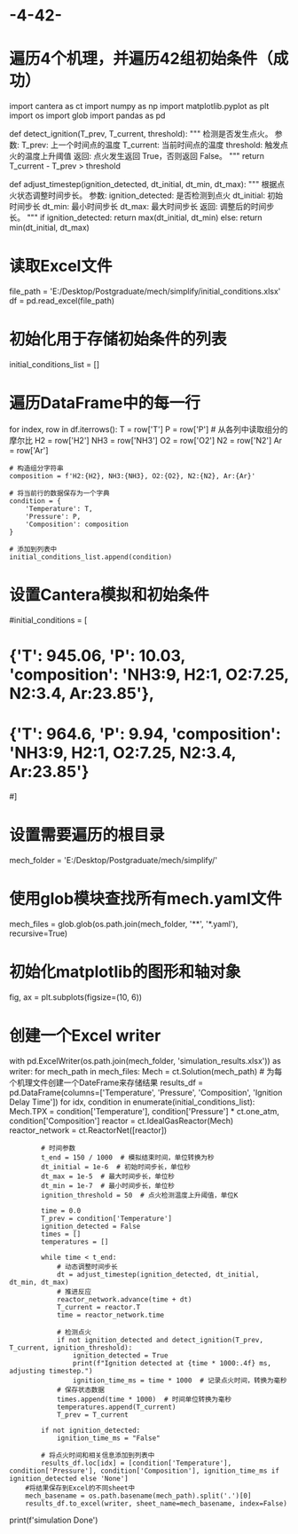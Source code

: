 # -4-42-
# 遍历4个机理，并遍历42组初始条件（成功）

import cantera as ct
import numpy as np
import matplotlib.pyplot as plt
import os
import glob
import pandas as pd


def detect_ignition(T_prev, T_current, threshold):
    """
    检测是否发生点火。
    参数:
        T_prev: 上一个时间点的温度
        T_current: 当前时间点的温度
        threshold: 触发点火的温度上升阈值
    返回:
        点火发生返回 True，否则返回 False。
    """
    return T_current - T_prev > threshold

def adjust_timestep(ignition_detected, dt_initial, dt_min, dt_max):
    """
    根据点火状态调整时间步长。
    参数:
        ignition_detected: 是否检测到点火
        dt_initial: 初始时间步长
        dt_min: 最小时间步长
        dt_max: 最大时间步长
    返回:
        调整后的时间步长。
    """
    if ignition_detected:
        return max(dt_initial, dt_min)
    else:
        return min(dt_initial, dt_max)

# 读取Excel文件
file_path = 'E:/Desktop/Postgraduate/mech/simplify/initial_conditions.xlsx'
df = pd.read_excel(file_path)

# 初始化用于存储初始条件的列表
initial_conditions_list = []

# 遍历DataFrame中的每一行
for index, row in df.iterrows():
    T = row['T']
    P = row['P']
    # 从各列中读取组分的摩尔比
    H2 = row['H2']
    NH3 = row['NH3']
    O2 = row['O2']
    N2 = row['N2']
    Ar = row['Ar']

    # 构造组分字符串
    composition = f'H2:{H2}, NH3:{NH3}, O2:{O2}, N2:{N2}, Ar:{Ar}'

    # 将当前行的数据保存为一个字典
    condition = {
        'Temperature': T,
        'Pressure': P,
        'Composition': composition
    }

    # 添加到列表中
    initial_conditions_list.append(condition)

# 设置Cantera模拟和初始条件
#initial_conditions = [
#    {'T': 945.06, 'P': 10.03, 'composition': 'NH3:9, H2:1, O2:7.25, N2:3.4, Ar:23.85'},
#    {'T': 964.6, 'P': 9.94, 'composition': 'NH3:9, H2:1, O2:7.25, N2:3.4, Ar:23.85'}
#]

# 设置需要遍历的根目录
mech_folder = 'E:/Desktop/Postgraduate/mech/simplify/'

# 使用glob模块查找所有mech.yaml文件
mech_files = glob.glob(os.path.join(mech_folder, '**', '*.yaml'), recursive=True)

# 初始化matplotlib的图形和轴对象
fig, ax = plt.subplots(figsize=(10, 6))

# 创建一个Excel writer
with pd.ExcelWriter(os.path.join(mech_folder, 'simulation_results.xlsx')) as writer:
    for mech_path in mech_files:
        Mech = ct.Solution(mech_path)
        # 为每个机理文件创建一个DateFrame来存储结果
        results_df = pd.DataFrame(columns=['Temperature', 'Pressure', 'Composition', 'Ignition Delay Time'])
        for idx, condition in enumerate(initial_conditions_list):
            Mech.TPX = condition['Temperature'], condition['Pressure'] * ct.one_atm, condition['Composition']
            reactor = ct.IdealGasReactor(Mech)
            reactor_network = ct.ReactorNet([reactor])

            # 时间参数
            t_end = 150 / 1000  # 模拟结束时间，单位转换为秒
            dt_initial = 1e-6  # 初始时间步长，单位秒
            dt_max = 1e-5  # 最大时间步长，单位秒
            dt_min = 1e-7  # 最小时间步长，单位秒
            ignition_threshold = 50  # 点火检测温度上升阈值，单位K

            time = 0.0
            T_prev = condition['Temperature']
            ignition_detected = False
            times = []
            temperatures = []

            while time < t_end:
                # 动态调整时间步长
                dt = adjust_timestep(ignition_detected, dt_initial, dt_min, dt_max)
                # 推进反应
                reactor_network.advance(time + dt)
                T_current = reactor.T
                time = reactor_network.time

                # 检测点火
                if not ignition_detected and detect_ignition(T_prev, T_current, ignition_threshold):
                    ignition_detected = True
                    print(f"Ignition detected at {time * 1000:.4f} ms, adjusting timestep.")
                    ignition_time_ms = time * 1000  # 记录点火时间，转换为毫秒
                # 保存状态数据
                times.append(time * 1000)  # 时间单位转换为毫秒
                temperatures.append(T_current)
                T_prev = T_current

            if not ignition_detected:
                ignition_time_ms = "False"

            # 将点火时间和相关信息添加到列表中
            results_df.loc[idx] = [condition['Temperature'], condition['Pressure'], condition['Composition'], ignition_time_ms if ignition_detected else 'None']
        #将结果保存到Excel的不同sheet中
        mech_basename = os.path.basename(mech_path).split('.')[0]
        results_df.to_excel(writer, sheet_name=mech_basename, index=False)

print(f'simulation Done')
